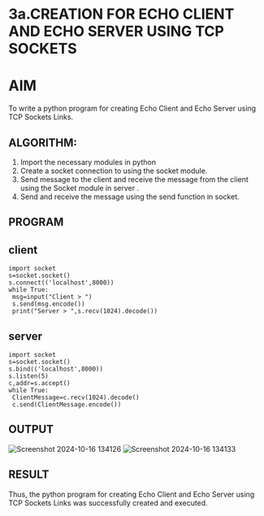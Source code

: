 # 3a.CREATION FOR ECHO CLIENT AND ECHO SERVER USING TCP SOCKETS
# AIM
To write a python program for creating Echo Client and Echo Server using TCP
Sockets Links.
## ALGORITHM:
1. Import the necessary modules in python
2. Create a socket connection to using the socket module.
3. Send message to the client and receive the message from the client using the Socket module in
 server .
4. Send and receive the message using the send function in socket.
## PROGRAM
## client
```
import socket
s=socket.socket()
s.connect(('localhost',8000))
while True:
 msg=input("Client > ")
 s.send(msg.encode())
 print("Server > ",s.recv(1024).decode())
```
## server
```
import socket
s=socket.socket()
s.bind(('localhost',8000))
s.listen(5)
c,addr=s.accept()
while True:
 ClientMessage=c.recv(1024).decode()
 c.send(ClientMessage.encode())
```
## OUTPUT
![Screenshot 2024-10-16 134126](https://github.com/user-attachments/assets/026d68bf-dc19-4b36-91f8-b92e1b67b549)
![Screenshot 2024-10-16 134133](https://github.com/user-attachments/assets/d05de779-61a3-4800-9bb6-8f2816b9d8eb)

## RESULT
Thus, the python program for creating Echo Client and Echo Server using TCP Sockets Links 
was successfully created and executed.
